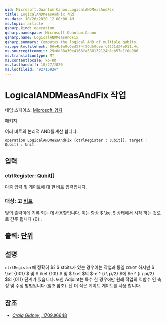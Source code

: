 ```yaml
---
uid: Microsoft.Quantum.Canon.LogicalANDMeasAndFix
title: LogicalANDMeasAndFix 작업
ms.date: 10/26/2020 12:00:00 AM
ms.topic: article
qsharp.kind: operation
qsharp.namespace: Microsoft.Quantum.Canon
qsharp.name: LogicalANDMeasAndFix
qsharp.summary: Computes the logical AND of multiple qubits.
ms.openlocfilehash: 86e4b9a8c6ed5f4f56db0ceefc8051d34e911c4c
ms.sourcegitcommit: 29e0d88a30e4166fa580132124b0eb57e1f0e986
ms.translationtype: MT
ms.contentlocale: ko-KR
ms.lasthandoff: 10/27/2020
ms.locfileid: "92715926"
---
```

# <a name="logicalandmeasandfix-operation"></a>LogicalANDMeasAndFix 작업

네임 스페이스: [Microsoft. 양자](xref:Microsoft.Quantum.Canon)

패키지 [](https://nuget.org/packages/)


여러 비트의 논리적 AND를 계산 합니다.

```qsharp
operation LogicalANDMeasAndFix (ctrlRegister : Qubit[], target : Qubit) : Unit
```


## <a name="input"></a>입력

### <a name="ctrlregister--qubit"></a>ctrlRegister: [Qubit](xref:microsoft.quantum.lang-ref.qubit)[]

다중 입력 및 게이트에 대 한 비트 입력입니다.


### <a name="target--qubit"></a>대상: 고 [비트](xref:microsoft.quantum.lang-ref.qubit)

및의 출력이에 기록 되는 데 사용할입니다. 이는 항상 $ \ket $ 상태에서 시작 하는 것으로 간주 됩니다 {0} .



## <a name="output--unit"></a>출력: [단위](xref:microsoft.quantum.lang-ref.unit)



## <a name="remarks"></a>설명

`ctrlRegister`에 정확히 $2 $ stbits가 있는 경우이는 작업과 동일 `CCNOT` 하지만 $ \ket {001} $ 및 $ \ket {101} $ 및 $ \ket $의 $-e ^ {i \ pi/2} $에 $e ^ {i \ pi/2} $의 {011} 단계가 있습니다.
또한 Adjoint는 특수 한 경우에만 원래 작업의 역함수 인 측정 및 수정 방법입니다 (참조 참조). 단 더 작은 게이트 게이트를 사용 합니다.

## <a name="references"></a>참조

- [*Craig Gidney* , 1709.06648](https://arxiv.org/abs/1709.06648)